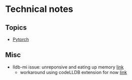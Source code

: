 # Technical notes

## Topics
- [Pytorch](pytorch.md)

## Misc
- lldb-mi issue: unreponsive and eating up memory [link](https://github.com/microsoft/vscode-cpptools/issues/7240)
  - workaround using codeLLDB extension for now [link](https://stackoverflow.com/a/70991654)


